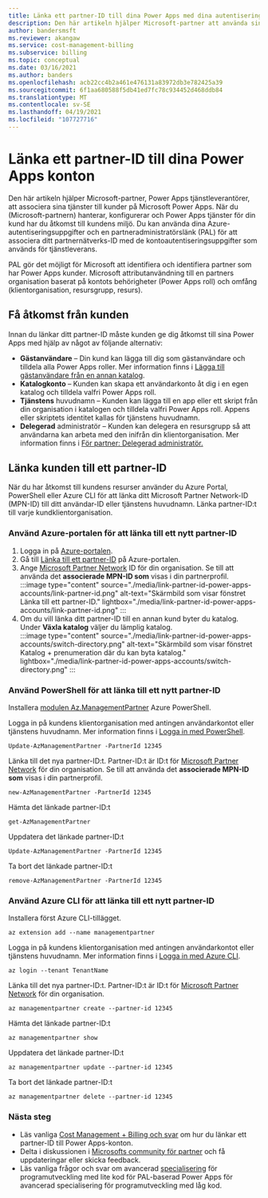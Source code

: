 ```yaml
---
title: Länka ett partner-ID till dina Power Apps med dina autentiseringsuppgifter för Azure
description: Den här artikeln hjälper Microsoft-partner att använda sina Azure-autentiseringsuppgifter för att hjälpa kunder att använda Microsoft Power Apps.
author: bandersmsft
ms.reviewer: akangaw
ms.service: cost-management-billing
ms.subservice: billing
ms.topic: conceptual
ms.date: 03/16/2021
ms.author: banders
ms.openlocfilehash: acb22cc4b2a461e476131a83972db3e782425a39
ms.sourcegitcommit: 6f1aa680588f5db41ed7fc78c934452d468ddb84
ms.translationtype: MT
ms.contentlocale: sv-SE
ms.lasthandoff: 04/19/2021
ms.locfileid: "107727716"
---
```

# <a name="link-a-partner-id-to-your-power-apps-accounts"></a>Länka ett partner-ID till dina Power Apps konton

Den här artikeln hjälper Microsoft-partner, Power Apps tjänstleverantörer, att associera sina tjänster till kunder på Microsoft Power Apps. När du (Microsoft-partnern) hanterar, konfigurerar och Power Apps tjänster för din kund har du åtkomst till kundens miljö. Du kan använda dina Azure-autentiseringsuppgifter och en partneradministratörslänk (PAL) för att associera ditt partnernätverks-ID med de kontoautentiseringsuppgifter som används för tjänstleverans.

PAL gör det möjligt för Microsoft att identifiera och identifiera partner som har Power Apps kunder. Microsoft attributanvändning till en partners organisation baserat på kontots behörigheter (Power Apps roll) och omfång (klientorganisation, resursgrupp, resurs).

## <a name="get-access-from-your-customer"></a>Få åtkomst från kunden

Innan du länkar ditt partner-ID måste kunden ge dig åtkomst till sina Power Apps med hjälp av något av följande alternativ:

- **Gästanvändare** – Din kund kan lägga till dig som gästanvändare och tilldela alla Power Apps roller. Mer information finns i [Lägga till gästanvändare från en annan katalog](../../active-directory/external-identities/what-is-b2b.md).
- **Katalogkonto** – Kunden kan skapa ett användarkonto åt dig i en egen katalog och tilldela valfri Power Apps roll.
- **Tjänstens** huvudnamn – Kunden kan lägga till en app eller ett skript från din organisation i katalogen och tilldela valfri Power Apps roll. Appens eller skriptets identitet kallas för tjänstens huvudnamn.
- **Delegerad** administratör – Kunden kan delegera en resursgrupp så att användarna kan arbeta med den inifrån din klientorganisation. Mer information finns i [För partner: Delegerad administratör.](/power-platform/admin/for-partners-delegated-administrator)

## <a name="link-customer-to-a-partner-id"></a>Länka kunden till ett partner-ID

När du har åtkomst till kundens resurser använder du Azure Portal, PowerShell eller Azure CLI för att länka ditt Microsoft Partner Network-ID (MPN-ID) till ditt användar-ID eller tjänstens huvudnamn. Länka partner-ID:t till varje kundklientorganisation.

### <a name="use-the-azure-portal-to-link-to-a-new-partner-id"></a>Använd Azure-portalen för att länka till ett nytt partner-ID

1. Logga in på [Azure-portalen](https://portal.azure.com).
1. Gå till [Länka till ett partner-ID](https://portal.azure.com/#blade/Microsoft_Azure_Billing/managementpartnerblade) på Azure-portalen.
1. Ange [Microsoft Partner Network](https://partner.microsoft.com/) ID för din organisation. Se till att använda det  **associerade MPN-ID som**  visas i din partnerprofil.  
    :::image type="content" source="./media/link-partner-id-power-apps-accounts/link-partner-id.png" alt-text="Skärmbild som visar fönstret Länka till ett partner-ID." lightbox="./media/link-partner-id-power-apps-accounts/link-partner-id.png" :::
1. Om du vill länka ditt partner-ID till en annan kund byter du katalog. Under **Växla katalog** väljer du lämplig katalog.  
    :::image type="content" source="./media/link-partner-id-power-apps-accounts/switch-directory.png" alt-text="Skärmbild som visar fönstret Katalog + prenumeration där du kan byta katalog." lightbox="./media/link-partner-id-power-apps-accounts/switch-directory.png" :::

### <a name="use-powershell-to-link-to-a-new-partner-id"></a>Använd PowerShell för att länka till ett nytt partner-ID

Installera [modulen Az.ManagementPartner](https://www.powershellgallery.com/packages/Az.ManagementPartner/) Azure PowerShell.

Logga in på kundens klientorganisation med antingen användarkontot eller tjänstens huvudnamn. Mer information finns i [Logga in med PowerShell](/powershell/azure/authenticate-azureps).

```azurepowershell-interactive
Update-AzManagementPartner -PartnerId 12345
```

Länka till det nya partner-ID:t. Partner-ID:t är ID:t för [Microsoft Partner Network](https://partner.microsoft.com/) för din organisation. Se till att använda det **associerade MPN-ID som**  visas i din partnerprofil.

```azurepowershell-interactive
new-AzManagementPartner -PartnerId 12345
```

Hämta det länkade partner-ID:t

```azurepowershell-interactive
get-AzManagementPartner
```

Uppdatera det länkade partner-ID:t

```azurepowershell-interactive
Update-AzManagementPartner -PartnerId 12345
```

Ta bort det länkade partner-ID:t

```azurepowershell-interactive
remove-AzManagementPartner -PartnerId 12345
```

### <a name="use-the-azure-cli-to-link-to-a-new-partner-id"></a>Använd Azure CLI för att länka till ett nytt partner-ID

Installera först Azure CLI-tillägget.

```azurecli-interactive
az extension add --name managementpartner
```

Logga in på kundens klientorganisation med antingen användarkontot eller tjänstens huvudnamn. Mer information finns i [Logga in med Azure CLI](/cli/azure/authenticate-azure-cli).

```azurecli-interactive
az login --tenant TenantName
```

Länka till det nya partner-ID:t. Partner-ID:t är ID:t för [Microsoft Partner Network](https://partner.microsoft.com/) för din organisation.

```azurecli-interactive
az managementpartner create --partner-id 12345
```

Hämta det länkade partner-ID:t

```azurecli-interactive
az managementpartner show
```

Uppdatera det länkade partner-ID:t

```azurecli-interactive
az managementpartner update --partner-id 12345
```

Ta bort det länkade partner-ID:t

```azurecli-interactive
az managementpartner delete --partner-id 12345
```

### <a name="next-steps"></a>Nästa steg

- Läs vanliga [Cost Management + Billing och svar](../cost-management-billing-faq.yml) om hur du länkar ett partner-ID till Power Apps-konton.
- Delta i diskussionen i [Microsofts community för partner](https://aka.ms/PALdiscussion) och få uppdateringar eller skicka feedback.
- Läs vanliga frågor och svar om avancerad [specialisering](https://assetsprod.microsoft.com/mpn/faq-low-code-app-development-advanced-specialization.pdf) för programutveckling med lite kod för PAL-baserad Power Apps för avancerad specialisering för programutveckling med låg kod.

